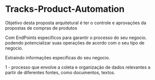 # Tracks-Product-Automation

Objetivo desta proposta arquitetural é ter o controle e aprovações da propostas de  compras de produtos

Com EndPoints especificos para garantir o processo do seu negocio. podendo potencializar suas operações de acordo com o seu tipo de negocio.

Extraindo informações especificas do seu negocio.


1 - processo que envolve a coleta e organização de dados relevantes a partir de diferentes fontes, como documentos, textos.
